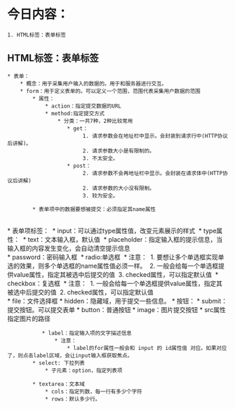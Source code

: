 # 今日内容：

	1. HTML标签：表单标签
	


##  HTML标签：表单标签
	* 表单：
		* 概念：用于采集用户输入的数据的。用于和服务器进行交互。
		* form：用于定义表单的。可以定义一个范围，范围代表采集用户数据的范围
	        * 属性：
	            * action：指定提交数据的URL
	            * method:指定提交方式
	                * 分类：一共7种，2种比较常用
	                   * get：
	                        1. 请求参数会在地址栏中显示。会封装到请求行中(HTTP协议后讲解)。
	                        2. 请求参数大小是有限制的。
	                        3. 不太安全。
	                   * post：
	                        2. 请求参数不会再地址栏中显示。会封装在请求体中(HTTP协议后讲解)
	                        2. 请求参数的大小没有限制。
	                        3. 较为安全。
	
	        * 表单项中的数据要想被提交：必须指定其name属性


​		
​		* 表单项标签：
​			* input：可以通过type属性值，改变元素展示的样式
​				* type属性：
​					* text：文本输入框，默认值
​						* placeholder：指定输入框的提示信息，当输入框的内容发生变化，会自动清空提示信息	
​					* password：密码输入框
​					* radio:单选框
​						* 注意：
​							1. 要想让多个单选框实现单选的效果，则多个单选框的name属性值必须一样。
​							2. 一般会给每一个单选框提供value属性，指定其被选中后提交的值
​							3. checked属性，可以指定默认值
​					* checkbox：复选框
​						* 注意：
​							1. 一般会给每一个单选框提供value属性，指定其被选中后提交的值
​							2. checked属性，可以指定默认值
​	
					* file：文件选择框
					* hidden：隐藏域，用于提交一些信息。
					* 按钮：
						* submit：提交按钮。可以提交表单
						* button：普通按钮
						* image：图片提交按钮
							* src属性指定图片的路径	
	
			   * label：指定输入项的文字描述信息
				   * 注意：
					   * label的for属性一般会和 input 的 id属性值 对应。如果对应了，则点击label区域，会让input输入框获取焦点。
			* select: 下拉列表
				* 子元素：option，指定列表项
				
			* textarea：文本域
				* cols：指定列数，每一行有多少个字符
				* rows：默认多少行。











​		